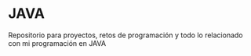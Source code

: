 # JAVA
Repositorio para proyectos, retos de programación y todo lo relacionado con mi programación en JAVA
